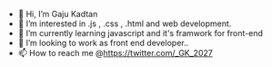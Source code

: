 - 👋 Hi, I’m Gaju Kadtan
- 👀 I’m interested in .js , .css , .html and web development.
- 🌱 I’m currently learning javascript and it's framwork for front-end
- 💞️ I’m looking to work as front end developer..
- 📫 How to reach me @https://twitter.com/_GK_2027

<!---
The-kadtan2027/The-kadtan2027 is a ✨ special ✨ repository because its `README.md` (this file) appears on your GitHub profile.
You can click the Preview link to take a look at your changes.
--->
